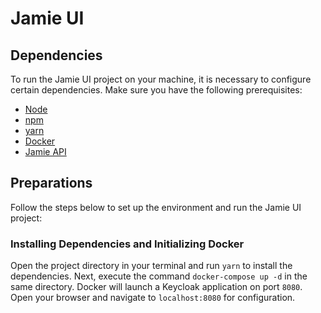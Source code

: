 # Jamie UI

## Dependencies

To run the Jamie UI project on your machine, it is necessary to configure certain dependencies. Make sure you have the following prerequisites:

- [Node](https://nodejs.org/en)
- [npm](https://www.npmjs.com/)
- [yarn](https://yarnpkg.com/)
- [Docker](https://www.docker.com/)
- [Jamie API](https://github.com/bancodobrasil/jamie-api/)

## Preparations

Follow the steps below to set up the environment and run the Jamie UI project:


### Installing Dependencies and Initializing Docker

Open the project directory in your terminal and run `yarn` to install the dependencies. Next, execute the command `docker-compose up -d` in the same directory. Docker will launch a Keycloak application on port `8080`. Open your browser and navigate to `localhost:8080` for configuration.